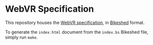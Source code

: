 # WebVR Specification

This repository houses the [WebVR specification](https://mozvr.github.io/webvr-spec/), in [Bikeshed](https://github.com/tabatkins/bikeshed) format.

To generate the `index.html` document from the `index.bs` Bikeshed file, simply run `make`.
